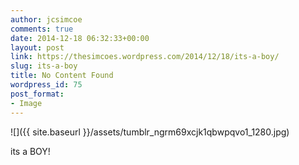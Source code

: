 ```yaml
---
author: jcsimcoe
comments: true
date: 2014-12-18 06:32:33+00:00
layout: post
link: https://thesimcoes.wordpress.com/2014/12/18/its-a-boy/
slug: its-a-boy
title: No Content Found
wordpress_id: 75
post_format:
- Image
---
```


![]({{ site.baseurl }}/assets/tumblr_ngrm69xcjk1qbwpqvo1_1280.jpg)

its a BOY!
